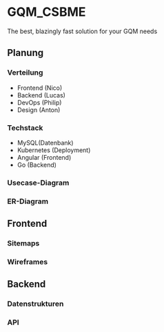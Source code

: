 # GQM_CSBME
The best, blazingly fast solution for your GQM needs

## Planung 

### Verteilung

- Frontend (Nico)
- Backend (Lucas)
- DevOps (Philip)
- Design (Anton)

### Techstack

- MySQL(Datenbank) 
- Kubernetes (Deployment)
- Angular (Frontend)
- Go (Backend)

### Usecase-Diagram

### ER-Diagram

## Frontend 

### Sitemaps

### Wireframes 

## Backend

### Datenstrukturen

### API
